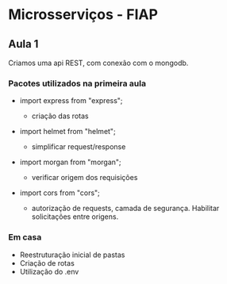 # Microsserviços - FIAP

## Aula 1

Criamos uma api REST, com conexão com o mongodb.

### Pacotes utilizados na primeira aula

- import express from "express";

  - criação das rotas

- import helmet from "helmet";

  - simplificar request/response

- import morgan from "morgan";

  - verificar origem dos requisições

- import cors from "cors";
  - autorização de requests, camada de segurança. Habilitar solicitações entre origens.

### Em casa

- Reestruturação inicial de pastas
- Criação de rotas
- Utilização do .env
